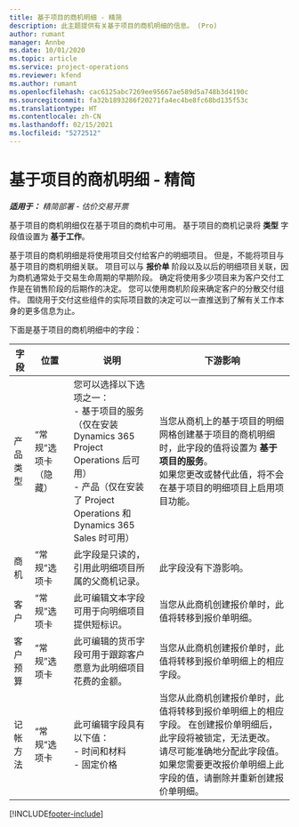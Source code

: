 ```yaml
---
title: 基于项目的商机明细 - 精简
description: 此主题提供有关基于项目的商机明细的信息。 (Pro)
author: rumant
manager: Annbe
ms.date: 10/01/2020
ms.topic: article
ms.service: project-operations
ms.reviewer: kfend
ms.author: rumant
ms.openlocfilehash: cac6125abc7269ee95667ae589d5a748b3d4190c
ms.sourcegitcommit: fa32b1893286f20271fa4ec4be8fc68bd135f53c
ms.translationtype: HT
ms.contentlocale: zh-CN
ms.lasthandoff: 02/15/2021
ms.locfileid: "5272512"
---
```

# <a name="project-based-opportunity-lines---lite"></a>基于项目的商机明细 - 精简

_**适用于：** 精简部署 - 估价交易开票_

基于项目的商机明细仅在基于项目的商机中可用。 基于项目的商机记录将 **类型** 字段值设置为 **基于工作**。

基于项目的商机明细是将使用项目交付给客户的明细项目。 但是，不能将项目与基于项目的商机明细关联。 项目可以与 **报价单** 阶段以及以后的明细项目关联，因为商机通常处于交易生命周期的早期阶段。 确定将使用多少项目来为客户交付工作是在销售阶段的后期作的决定。 您可以使用商机阶段来确定客户的分散交付组件。 围绕用于交付这些组件的实际项目数的决定可以一直推送到了解有关工作本身的更多信息为止。

下面是基于项目的商机明细中的字段：

| **字段** | **位置** | **说明** | **下游影响** |
| --- | --- | --- | --- |
| 产品类型 | “常规”选项卡（隐藏） | 您可以选择以下选项之一：</br>- 基于项目的服务（仅在安装 Dynamics 365 Project Operations 后可用）</br>- 产品（仅在安装了 Project Operations 和 Dynamics 365 Sales 时可用） | 当您从商机上的基于项目的明细网格创建基于项目的商机明细时，此字段的值将设置为 **基于项目的服务**。 <br> 如果您更改或替代此值，将不会在基于项目的明细项目上启用项目功能。 |
| 商机​​ | “常规”选项卡 | 此字段是只读的，引用此明细项目所属的父商机记录。 | 此字段没有下游影响。 |
| 客户 | “常规”选项卡 | 此可编辑文本字段可用于向明细项目提供短标识。 | 当您从此商机创建报价单时，此值将转移到报价单明细。 |
| 客户预算 | “常规”选项卡 | 此可编辑的货币字段可用于跟踪客户愿意为此明细项目花费的金额。 | 当您从此商机创建报价单时，此值将转移到报价单明细上的相应字段。 |
| 记帐方法 | “常规”选项卡 | 此可编辑字段具有以下值：</br>- 时间和材料</br>- 固定价格 | 当您从此商机创建报价单时，此值将转移到报价单明细上的相应字段。 在创建报价单明细后，此字段将被锁定，无法更改。 请尽可能准确地分配此字段值。 如果您需要更改报价单明细上此字段的值，请删除并重新创建报价单明细。 |


[!INCLUDE[footer-include](../../includes/footer-banner.md)]